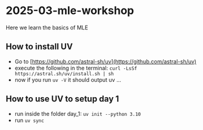 # 2025-03-mle-workshop

Here we learn the basics of MLE

## How to install UV

- Go to [https://github.com/astral-sh/uv](https://github.com/astral-sh/uv)
- execute the following in the terminal:
 `curl -LsSf https://astral.sh/uv/install.sh | sh`
- now if you run `uv -V` it should output uv ...

## How to use UV to setup day 1

- run inside the folder day_1: `uv init --python 3.10`
- run `uv sync`
